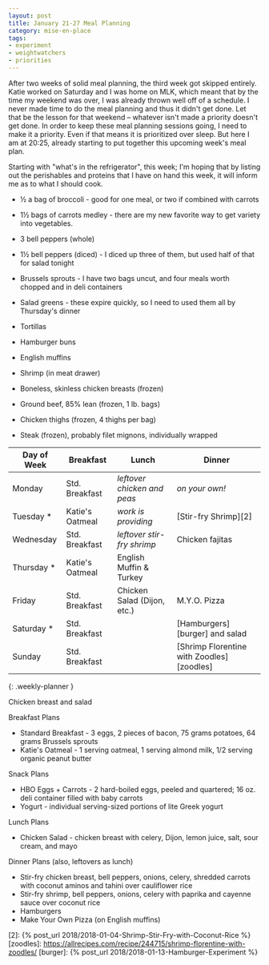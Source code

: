 ```yaml
---
layout: post
title: January 21-27 Meal Planning
category: mise-en-place
tags:
- experiment
- weightwatchers
- priorities
---
```


After two weeks of solid meal planning, the third week got skipped entirely. Katie worked on Saturday and I was home on MLK, which meant that by the time my weekend was over, I was already thrown well off of a schedule. I never made time to do the meal planning and thus it didn't get done. Let that be the lesson for that weekend &ndash; whatever isn't made a priority doesn't get done. In order to keep these meal planning sessions going, I need to make it a priority. Even if that means it is prioritized over sleep. But here I am at 20:25, already starting to put together this upcoming week's meal plan.

Starting with "what's in the refrigerator", this week; I'm hoping that by listing out the perishables and proteins that I have on hand this week, it will inform me as to what I should cook.

- &frac12; a bag of broccoli - good for one meal, or two if combined with carrots
- 1&frac12; bags of carrots medley - there are my new favorite way to get variety into vegetables.
- 3 bell peppers (whole)
- 1&frac12; bell peppers (diced) - I diced up three of them, but used half of that for salad tonight
- Brussels sprouts - I have two bags uncut, and four meals worth chopped and in deli containers
- Salad greens - these expire quickly, so I need to used them all by Thursday's dinner

- Tortillas
- Hamburger buns
- English muffins

- Shrimp (in meat drawer)
- Boneless, skinless chicken breasts (frozen)
- Ground beef, 85&#37; lean (frozen, 1 lb. bags)
- Chicken thighs (frozen, 4 thighs per bag)
- Steak (frozen), probably filet mignons, individually wrapped

|Day of Week| Breakfast       | Lunch                         | Dinner                      |
|-----------|-----------------|-------------------------------|-----------------------------|
|Monday     | Std. Breakfast  | _leftover chicken and peas_   | _on your own!_              |
|Tuesday   *| Katie's Oatmeal | _work is providing_           | [Stir-fry Shrimp][2]        |
|Wednesday  | Std. Breakfast  | _leftover stir-fry shrimp_    | Chicken fajitas             |
|Thursday  *| Katie's Oatmeal | English Muffin & Turkey       |                             |
|Friday     | Std. Breakfast  | Chicken Salad (Dijon, etc.)   | M.Y.O. Pizza                |
|Saturday  *| Std. Breakfast  |                               | [Hamburgers][burger] and salad |
|Sunday     | Std. Breakfast  |                               | [Shrimp Florentine with Zoodles][zoodles] |
{: .weekly-planner }

Chicken breast and salad

Breakfast Plans

- Standard Breakfast - 3 eggs, 2 pieces of bacon, 75 grams potatoes, 64 grams Brussels sprouts
- Katie's Oatmeal - 1 serving oatmeal, 1 serving almond milk, 1/2 serving organic peanut butter

Snack Plans

- HBO Eggs + Carrots - 2 hard-boiled eggs, peeled and quartered; 16 oz. deli container filled with baby carrots
- Yogurt - individual serving-sized portions of lite Greek yogurt

Lunch Plans

- Chicken Salad - chicken breast with celery, Dijon, lemon juice, salt, sour cream, and mayo

Dinner Plans (also, leftovers as lunch)

- Stir-fry chicken breast, bell peppers, onions, celery, shredded carrots with coconut aminos and tahini over cauliflower rice
- Stir-fry shrimp, bell peppers, onions, celery with paprika and cayenne sauce over coconut rice
- Hamburgers
- Make Your Own Pizza (on English muffins)

[1]: <http://www.geniuskitchen.com/recipe/weight-watchers-chicken-salad-162386>
[2]: {% post_url 2018/2018-01-04-Shrimp-Stir-Fry-with-Coconut-Rice %}
[zoodles]: <https://allrecipes.com/recipe/244715/shrimp-florentine-with-zoodles/>
[burger]: {% post_url 2018/2018-01-13-Hamburger-Experiment %}